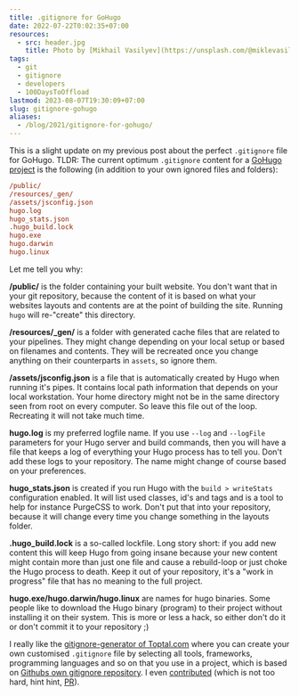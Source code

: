 ```yaml
---
title: .gitignore for GoHugo
date: 2022-07-22T0:02:35+07:00
resources:
  - src: header.jpg
    title: Photo by [Mikhail Vasilyev](https://unsplash.com/@miklevasilyev) via [Unsplash](https://unsplash.com/)
tags:
  - git
  - gitignore
  - developers
  - 100DaysToOffload
lastmod: 2023-08-07T19:30:09+07:00
slug: gitignore-gohugo
aliases:
  - /blog/2021/gitignore-for-gohugo/
---
```


This is a slight update on my previous post about the perfect `.gitignore` file for GoHugo. TLDR: The current optimum `.gitignore` content for a [GoHugo project](https://gohugo.io) is the following (in addition to your own ignored files and folders):

```ini
/public/
/resources/_gen/
/assets/jsconfig.json
hugo.log
hugo_stats.json
.hugo_build.lock
hugo.exe
hugo.darwin
hugo.linux
```

Let me tell you why:

**/public/** is the folder containing your built website. You don't want that in your git repository, because the content of it is based on what your websites layouts and contents are at the point of building the site. Running `hugo` will re-"create" this directory.

**/resources/\_gen/** is a folder with generated cache files that are related to your pipelines. They might change depending on your local setup or based on filenames and contents. They will be recreated once you change anything on their counterparts in `assets`, so ignore them.

**/assets/jsconfig.json** is a file that is automatically created by Hugo when running it's pipes. It contains local path information that depends on your local workstation. Your home directory might not be in the same directory seen from root on every computer. So leave this file out of the loop. Recreating it will not take much time.

**hugo.log** is my preferred logfile name. If you use `--log` and `--logFile` parameters for your Hugo server and build commands, then you will have a file that keeps a log of everything your Hugo process has to tell you. Don't add these logs to your repository. The name might change of course based on your preferences.

**hugo\_stats.json** is created if you run Hugo with the `build > writeStats` configuration enabled. It will list used classes, id's and tags and is a tool to help for instance PurgeCSS to work. Don't put that into your repository, because it will change every time you change something in the layouts folder.

**.hugo\_build.lock** is a so-called lockfile. Long story short: if you add new content this will keep Hugo from going insane because your new content might contain more than just one file and cause a rebuild-loop or just choke the Hugo process to death. Keep it out of your repository, it's a "work in progress" file that has no meaning to the full project.

**hugo.exe/hugo.darwin/hugo.linux** are names for hugo binaries. Some people like to download the Hugo binary (program) to their project without installing it on their system. This is more or less a hack, so either don't do it or don't commit it to your repository ;)

I really like the [gitignore-generator of Toptal.com](https://www.toptal.com/developers/gitignore) where you can create your own customised `.gitignore` file by selecting all tools, frameworks, programming languages and so on that you use in a project, which is based on [Githubs own gitignore repository](https://github.com/github/gitignore). I even [contributed](https://github.com/toptal/gitignore/pull/389) (which is not too hard, hint hint, [PR](https://github.com/github/gitignore/pull/3873)).
